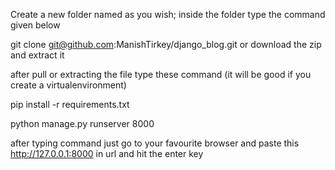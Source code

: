 Create a new folder named as you wish; inside the folder type the command given below

git clone git@github.com:ManishTirkey/django_blog.git or download the zip and extract it

after pull or extracting the file type these command (it will be good if you create a virtualenvironment)

pip install -r requirements.txt

python manage.py runserver 8000

after typing command just go to your favourite browser and paste this http://127.0.0.1:8000 in url and hit the enter key
